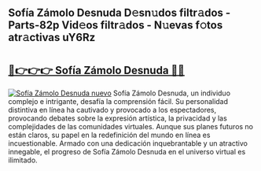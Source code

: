 ## Sofía Zámolo Desnuda D𝚎sn𝚞dos filtr𝚊dos - Parts-82p Vid𝚎os filtr𝚊dos - N𝚞evas f𝚘tos atr𝚊ctivas uY6Rz

# <h2><a href="http://mb8zjeb.tromn.icu/?c=Sof%c3%ada+Z%c3%a1molo+Desnuda">🔗👉👉👉 Sofía Zámolo Desnuda 🔗🔗</a></h2>

[![Sofía Zámolo Desnuda nuevo](https://i.imgur.com/pEAQMta.gif)](http://mb8zjeb.tromn.icu/?c=Sof%c3%ada+Z%c3%a1molo+Desnuda)
Sofía Zámolo Desnuda, un individuo complejo e intrigante, desafía la comprensión fácil. Su personalidad distintiva en línea ha cautivado y provocado a los espectadores, provocando debates sobre la expresión artística, la privacidad y las complejidades de las comunidades virtuales. Aunque sus planes futuros no están claros, su papel en la redefinición del mundo en línea es incuestionable. Armado con una dedicación inquebrantable y un atractivo innegable, el progreso de Sofía Zámolo Desnuda en el universo virtual es ilimitado.
